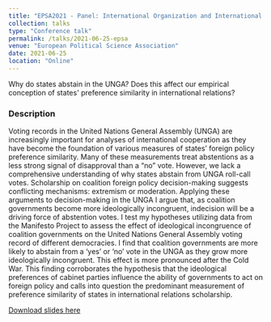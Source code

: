 ```yaml
---
title: "EPSA2021 - Panel: International Organization and International Order"
collection: talks
type: "Conference talk"
permalink: /talks/2021-06-25-epsa
venue: "European Political Science Association"
date: 2021-06-25
location: "Online"
---
```


Why do states abstain in the UNGA? Does this affect our empirical conception of states' preference similarity in international relations?


### Description

Voting records in the United Nations General Assembly (UNGA) are increasingly important for analyses of international cooperation as they have become the foundation of various measures of states’ foreign policy preference similarity. Many of these measurements treat abstentions as a less strong signal of disapproval than a “no” vote. However, we lack a comprehensive understanding of why states abstain from UNGA roll-call votes. Scholarship on coalition foreign policy decision-making suggests conflicting mechanisms: extremism or moderation. Applying these arguments to decision-making in the UNGA I argue that, as coalition governments become more ideologically incongruent, indecision will be a driving force of abstention votes. I test my hypotheses utilizing data from the Manifesto Project to assess the effect of ideological incongruence of coalition governments on the United Nations General Assembly voting record of different democracies. I find that coalition governments are more likely to abstain from a ‘yes’ or ‘no’ vote in the UNGA as they grow more ideologically incongruent. This effect is more pronounced after the Cold War. This finding corroborates the hypothesis that the ideological preferences of cabinet parties influence the ability of governments to act on foreign policy and calls into question the predominant measurement of preference similarity of states in international relations scholarship.

[Download slides here](http://davidweyrauch.github.io/files/2021-talks-epsa.pdf)

